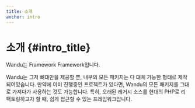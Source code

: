 ```yaml
---
title: 소개
anchor: intro
---
```


# 소개 {#intro_title}

Wandu는 Framework Framework입니다.

Wandu는 그저 뼈대만을 제공할 뿐, 내부의 모든 패키지는 다 대체 가능한 형태로 제작되어있습니다. 만약에 이미 진행중인
프로젝트가 있다면, Wandu의 모든 패키지를 그대로 가져다가 사용하는 것도 가능합니다. 특히, 오래된 레거시 소스를 현대의
PHP로 리팩토링하고자 할 때, 쉽게 접근할 수 있는 프레임워크입니다.
